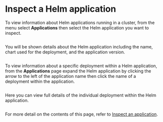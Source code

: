 # Inspect a Helm application

To view information about Helm applications running in a cluster, from the menu select **Applications** then select the Helm application you want to inspect.

<figure><img src="../..//assets/2.20-kubernetes-applications-inspect-helm.gif" alt=""><figcaption></figcaption></figure>

You will be shown details about the Helm application including the name, chart used for the deployment, and the application version.

<figure><img src="../..//assets/2.20-kubernetes-applications-inspect-helm-details.png" alt=""><figcaption></figcaption></figure>

To view information about a specific deployment within a Helm application, from the **Applications** page expand the Helm application by clicking the arrow to the left of the application name then click the name of a deployment within the application.

<figure><img src="../..//assets/2.20-kubernetes-applications-inspect-helm-deployment.gif" alt=""><figcaption></figcaption></figure>

Here you can view full details of the individual deployment within the Helm application.

<figure><img src="../..//assets/2.20-kubernetes-applications-inspect-helm-deployment-details.png" alt=""><figcaption></figcaption></figure>

For more detail on the contents of this page, refer to [Inspect an application](inspect.md).
